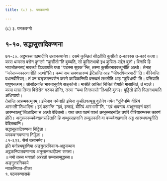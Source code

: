 ```yaml
---
title: (८) ३. यमकवग्गो

---
```

(८) ३. यमकवग्गो  


## १-१०. सद्धासुत्तादिवण्णना

७१-८०. अट्ठमस्स पठमादीनि उत्तानत्थानेव। दसमे कुच्छितं सीदतीति कुसीतो द-कारस्स त-कारं कत्वा। यस्स धम्मस्स वसेन पुग्गलो ‘‘कुसीतो’’ति वुच्‍चति, सो कुसितभावो इध कुसित-सद्देन वुत्तो। विनापि हि भावजोतनसद्दं भावत्थो विञ्‍ञायति यथा ‘‘पटस्स सुक्‍क’’न्ति, तस्मा कुसीतभाववत्थूनीति अत्थो। तेनाह ‘‘कोसज्‍जकारणानीति अत्थो’’ति। कम्मं नाम समणसारुप्पं ईदिसन्ति आह ‘‘चीवरविचारणादी’’ति। वीरियन्ति पधानवीरियम्। तं पन चङ्कमनवसेन करणे कायिकन्तिपि वत्तब्बतं लभतीति आह ‘‘दुविधम्पी’’ति। पत्तियाति पापुणनत्थम्। ओसीदनन्ति भावनानुयोगे सङ्कोचो। मासेहि आचितं निचितं वियाति मासाचितं, तं मञ्‍ञे। यस्मा मासा तिन्ता विसेसेन गरुका होन्ति, तस्मा ‘‘यथा तिन्तमासो’’तिआदि वुत्तम्। वुट्ठितो होति गिलानभावाति अधिप्पायो।  
तेसन्ति आरम्भवत्थूनम्। इमिनाव नयेनाति इमिना कुसीतवत्थूसु वुत्तेनेव नयेन ‘‘दुविधम्पि वीरियं आरभती’’तिआदिना। इदं पठमन्ति ‘‘इदं, हन्दाहं, वीरियं आरभामी’’ति, ‘‘एवं भावनाय अब्भुस्सहनं पठमं आरम्भवत्थू’’तिआदिना च अत्थो वेदितब्बो। यथा तथा पठमं पवत्तं अब्भुस्सहनञ्हि उपरि वीरियारम्भस्स कारणं होति। अनुरूपपच्‍चवेक्खणसहितानि हि अब्भुस्सहनानि तम्मूलकानि वा पच्‍चवेक्खणानि अट्ठ आरम्भवत्थूनीति वेदितब्बानि।  
सद्धासुत्तादिवण्णना निट्ठिता।  
यमकवग्गवण्णना निट्ठिता।  
८१-६२६. सेसं उत्तानमेव।  
इति मनोरथपूरणिया अङ्गुत्तरनिकाय-अट्ठकथाय  
अट्ठकनिपातवण्णनाय अनुत्तानत्थदीपना समत्ता।  
॥ नमो तस्स भगवतो अरहतो सम्मासम्बुद्धस्स॥  
अङ्गुत्तरनिकाये  
नवकनिपात-टीका  
१. पठमपण्णासकं  